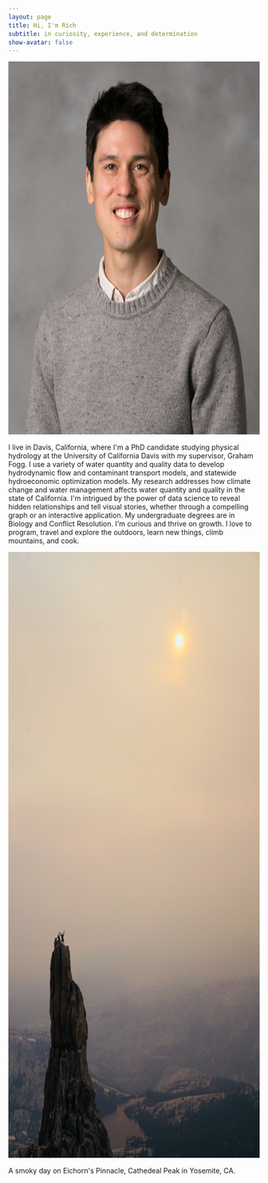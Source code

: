 ```yaml
---
layout: page
title: Hi, I'm Rich
subtitle: in curiosity, experience, and determination
show-avatar: false
---
```


<p align="center">
  <img width="640" height="746" src="/img/headshot.png">
</p>

I live in Davis, California, where I'm a PhD candidate studying physical hydrology at the University of California Davis with my supervisor, Graham Fogg. I use a variety of water quantity and quality data to develop hydrodynamic flow and contaminant transport models, and statewide hydroeconomic optimization models. My research addresses how climate change and water management affects water quantity and quality in the state of California. I'm intrigued by the power of data science to reveal hidden relationships and tell visual stories, whether through a compelling graph or an interactive application. My undergraduate degrees are in Biology and Conflict Resolution. I'm curious and thrive on growth. I love to program, travel and explore the outdoors, learn new things, climb mountains, and cook.


<p align="center">
  <img width="810" height="1212" src="/img/cath.jpg">
</p>  
A smoky day on Eichorn's Pinnacle, Cathedeal Peak in Yosemite, CA.